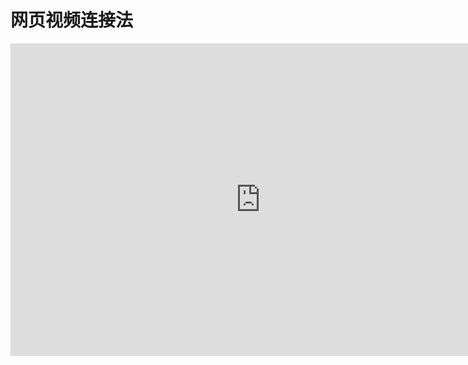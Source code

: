 
# 网页视频连接法

<iframe src="https://www.bilibili.com/video/BV18K4y1i7Dd/?spm_id_from=333.1007.tianma.1-1-1.click&vd_source=f6cce3a28433917999e218e23e81cb53" scrolling="no" border="0" width="800" height="500" frameborder="no" framespacing="0" allowfullscreen="true"> </iframe>